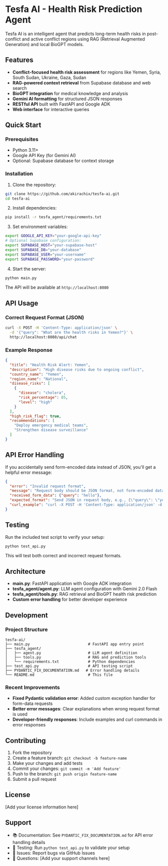 # Tesfa AI - Health Risk Prediction Agent

Tesfa AI is an intelligent agent that predicts long-term health risks in post-conflict and active conflict regions using RAG (Retrieval Augmented Generation) and local BioGPT models.

## Features

- **Conflict-focused health risk assessment** for regions like Yemen, Syria, South Sudan, Ukraine, Gaza, Sudan
- **RAG-powered context retrieval** from Supabase database and web search
- **BioGPT integration** for medical knowledge and analysis  
- **Gemini AI formatting** for structured JSON responses
- **RESTful API** built with FastAPI and Google ADK
- **Web interface** for interactive queries

## Quick Start

### Prerequisites

- Python 3.11+
- Google API Key (for Gemini AI)
- Optional: Supabase database for context storage

### Installation

1. Clone the repository:
```bash
git clone https://github.com/akirachix/tesfa-ai.git
cd tesfa-ai
```

2. Install dependencies:
```bash
pip install -r tesfa_agent/requirements.txt
```

3. Set environment variables:
```bash
export GOOGLE_API_KEY="your-google-api-key"
# Optional Supabase configuration:
export SUPABASE_HOST="your-supabase-host"
export SUPABASE_DB="your-database"  
export SUPABASE_USER="your-username"
export SUPABASE_PASSWORD="your-password"
```

4. Start the server:
```bash
python main.py
```

The API will be available at `http://localhost:8080`

## API Usage

### Correct Request Format (JSON)

```bash
curl -X POST -H 'Content-Type: application/json' \
  -d '{"query": "What are the health risks in Yemen?"}' \
  http://localhost:8080/api/chat
```

### Example Response

```json
{
  "title": "Health Risk Alert: Yemen",
  "description": "High disease risks due to ongoing conflict",
  "country_name": "Yemen",
  "region_name": "National", 
  "disease_risks": [
    {
      "disease": "cholera",
      "risk_percentage": 85,
      "level": "high"
    }
  ],
  "high_risk_flag": true,
  "recommendations": [
    "Deploy emergency medical teams",
    "Strengthen disease surveillance"
  ]
}
```

## API Error Handling

If you accidentally send form-encoded data instead of JSON, you'll get a helpful error message:

```json
{
  "error": "Invalid request format",
  "message": "Request body should be JSON format, not form-encoded data.",
  "received_form_data": {"query": "hello"},
  "expected_format": "Send JSON in request body, e.g., {\"query\": \"your question here\"}",
  "curl_example": "curl -X POST -H 'Content-Type: application/json' -d '{\"query\":\"your question\"}' /endpoint"
}
```

## Testing

Run the included test script to verify your setup:

```bash
python test_api.py
```

This will test both correct and incorrect request formats.

## Architecture

- **main.py**: FastAPI application with Google ADK integration
- **tesfa_agent/agent.py**: LLM agent configuration with Gemini 2.0 Flash
- **tesfa_agent/tools.py**: RAG retrieval and BioGPT health risk prediction
- **Custom error handling** for better developer experience

## Development

### Project Structure

```
tesfa-ai/
├── main.py                          # FastAPI app entry point
├── tesfa_agent/
│   ├── agent.py                     # LLM agent definition  
│   ├── tools.py                     # RAG and prediction tools
│   └── requirements.txt             # Python dependencies
├── test_api.py                      # API testing script
├── PYDANTIC_FIX_DOCUMENTATION.md   # Error handling details
└── README.md                        # This file
```

### Recent Improvements

- **Fixed Pydantic validation error**: Added custom exception handler for form-data requests
- **Better error messages**: Clear explanations when wrong request format is used
- **Developer-friendly responses**: Include examples and curl commands in error responses

## Contributing

1. Fork the repository
2. Create a feature branch: `git checkout -b feature-name`  
3. Make your changes and add tests
4. Commit your changes: `git commit -m 'Add feature'`
5. Push to the branch: `git push origin feature-name`
6. Submit a pull request

## License

[Add your license information here]

## Support

- 📚 Documentation: See `PYDANTIC_FIX_DOCUMENTATION.md` for API error handling details
- 🧪 Testing: Run `python test_api.py` to validate your setup
- 🐛 Issues: Report bugs via GitHub Issues
- 💬 Questions: [Add your support channels here]